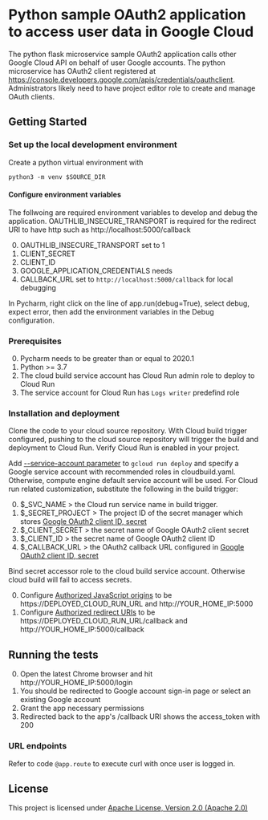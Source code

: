 # Python sample OAuth2 application to access user data in Google Cloud  

The python flask microservice sample OAuth2 application calls other Google 
Cloud API on behalf of user Google accounts. The python microservice has OAuth2 client registered at 
https://console.developers.google.com/apis/credentials/oauthclient. Administrators likely need to have project
editor role to create and manage OAuth clients.

## Getting Started

### Set up the local development environment

Create a python virtual environment with

`python3 -m venv $SOURCE_DIR`

#### Configure environment variables  

The follwoing are required environment variables to develop and debug the application. OAUTHLIB_INSECURE_TRANSPORT is 
required for the redirect URI to have http such as http://localhost:5000/callback

0. OAUTHLIB_INSECURE_TRANSPORT set to 1
0. CLIENT_SECRET
0. CLIENT_ID
0. GOOGLE_APPLICATION_CREDENTIALS needs 
0. CALLBACK_URL set to `http://localhost:5000/callback` for local debugging

In Pycharm, right click on the line of app.run(debug=True), select debug, expect error,
then add the environment variables in the Debug configuration.

### Prerequisites

0. Pycharm needs to be greater than or equal to  2020.1
0. Python >= 3.7
0. The cloud build service account has Cloud Run admin role to deploy to Cloud Run
0. The service account for Cloud Run has `Logs writer` predefind role

### Installation and deployment
Clone the code to your cloud source repository. With Cloud build trigger
configured, pushing to the cloud source repository will trigger the
build and deployment to Cloud Run. Verify Cloud Run is enabled in your
project.

Add [--service-account parameter](https://cloud.google.com/sdk/gcloud/reference/run/deploy#--service-account) to 
`gcloud run deploy` and specify a Google service account with recommended roles in cloudbuild.yaml. Otherwise,
compute engine default service account will be used.
 For Cloud run related customization, substitute the following in the build trigger:

0. $_SVC_NAME > the Cloud run service name in build trigger.
0. $_SECRET_PROJECT > The project ID of the secret manager which stores [Google OAuth2 client ID, secret](https://console.cloud.google.com/apis/credentials)
0. $_CLIENT_SECRET > the secret name of Google OAuth2 client secret
0. $_CLIENT_ID > the secret name of Google OAuth2 client ID
0. $_CALLBACK_URL > the OAuth2 callback URL configured in [Google OAuth2 client ID, secret](https://console.cloud.google.com/apis/credentials)

Bind secret accessor role to the cloud build service account. Otherwise cloud build will fail to access secrets.

0. Configure [Authorized JavaScript origins](https://console.developers.google.com/apis/credentials)
 to be https://DEPLOYED_CLOUD_RUN_URL and http://YOUR_HOME_IP:5000
0. Configure [Authorized redirect URIs](https://console.developers.google.com/apis/credentials)
 to be https://DEPLOYED_CLOUD_RUN_URL/callback and http://YOUR_HOME_IP:5000/callback

## Running the tests
0. Open the latest Chrome browser and hit http://YOUR_HOME_IP:5000/login
0. You should be redirected to Google account sign-in page or select an existing Google account
0. Grant the app necessary permissions
0. Redirected back to the app's /callback URI shows the access_token with 200 

### URL endpoints
Refer to code `@app.route` to execute curl with once user is logged in.

## License

This project is licensed under [Apache License, Version 2.0 (Apache 2.0)](http://www.apache.org/licenses/LICENSE-2.0)
